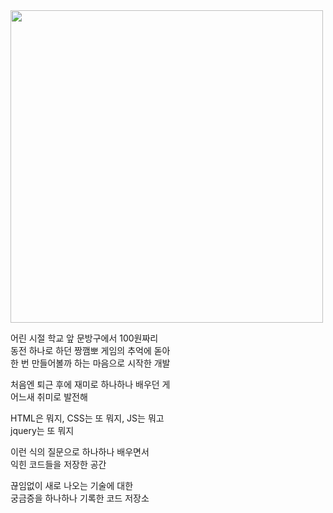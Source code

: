 

<!--
**hyundai-sangho/hyundai-sangho** is a ✨ _special_ ✨ repository because its `README.md` (this file) appears on your GitHub profile.

Here are some ideas to get you started:

- 🔭 I’m currently working on ...
- 🌱 I’m currently learning ...
- 👯 I’m looking to collaborate on ...
- 🤔 I’m looking for help with ...
- 💬 Ask me about ...
- 📫 How to reach me: ...
- 😄 Pronouns: ...
- ⚡ Fun fact: ...
-->
<img src="https://static.news.zumst.com/images/37/2020/05/23/e86f1a1fcff34588938b05f19abfafbf.jpg" width="500"/>

<p>

어린 시절 학교 앞 문방구에서 100원짜리<br>
동전 하나로 하던 짱깸뽀 게임의 추억에 돋아<br>
한 번 만들어볼까 하는 마음으로 시작한 개발<br>

처음엔 퇴근 후에 재미로 하나하나 배우던 게<br>
어느새 취미로 발전해<br>

HTML은 뭐지, CSS는 또 뭐지, JS는 뭐고<br>
jquery는 또 뭐지<br>

이런 식의 질문으로 하나하나 배우면서<br>
익힌 코드들을 저장한 공간<br>

끊임없이 새로 나오는 기술에 대한<br>
궁금증을 하나하나 기록한 코드 저장소<br>
</p>



